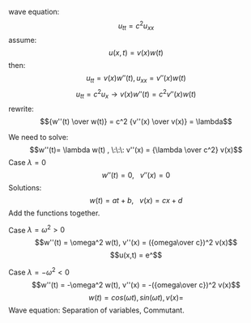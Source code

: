 wave equation:
$$u_{tt} = c^2 u_{xx}$$
assume:
$$u(x,t) = v(x)w(t)$$
then:
$$u_{tt} = v(x)w''(t), u_{xx} = v''(x)w(t)$$
$$u_{tt} = c^2 u_{x} \rightarrow v(x)w''(t) = c^2 v''(x)w(t)$$
rewrite:
$${w''(t) \over w(t)} = c^2 {v''(x) \over v(x)} = \lambda$$

We need to solve: 
$$w''(t)= \lambda w(t) , \:\:\: v''(x) = {\lambda \over c^2} v(x)$$
Case $\lambda = 0$ 
$$w''(t) = 0, \:\:\: v''(x)=0$$
Solutions:
$$w(t) = at + b ,\:\:\: v(x) = cx+d$$
Add the functions together.

Case $\lambda = \omega^2 \gt 0$ 
$$w''(t) = \omega^2 w(t), v''(x) = ({omega\over c})^2 v(x)$$
$$u(x,t) = e^$$

Case $\lambda = -\omega^2 \lt 0$
$$w''(t) = -\omega^2 w(t), v''(x) = -({omega\over c})^2 v(x)$$
$$w(t)=cos(\omega t), sin(\omega t), v(x) = $$
Wave equation: Separation of variables, Commutant.
